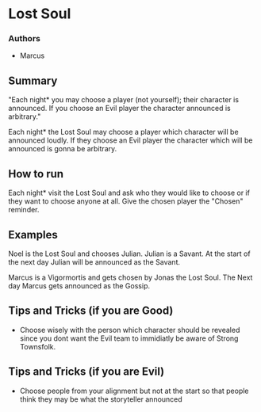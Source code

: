 # Lost Soul

### Authors
- Marcus

## Summary

"Each night* you may choose a player (not yourself); their character is announced. If you choose an Evil player the character announced is arbitrary."

Each night* the Lost Soul may choose a player which character will be announced loudly. If they choose an Evil player the character which will be announced is gonna be arbitrary.

## How to run

Each night* visit the Lost Soul and ask who they would like to choose or if they want to choose anyone at all. Give the chosen player the "Chosen" reminder.

## Examples

Noel is the Lost Soul and chooses Julian. Julian is a Savant. At the start of the next day Julian will be announced as the Savant.

Marcus is a Vigormortis and gets chosen by Jonas the Lost Soul. The Next day Marcus gets announced as the Gossip.

## Tips and Tricks (if you are Good)

- Choose wisely with the person which character should be revealed since you dont want the Evil team to immidiatly be aware of Strong Townsfolk.

## Tips and Tricks (if you are Evil)

- Choose people from your alignment but not at the start so that people think they may be what the storyteller announced